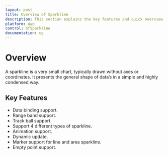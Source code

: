 ```yaml
---
layout: post
title: Overview of Sparkline
description: This section explains the key features and quick overview about Syncfusion Sparkline control for UWP.
platform: uwp
control: SfSparkline
documentation: ug
---
```

# Overview

A sparkline is a very small chart, typically drawn without axes or coordinates. It presents the general shape of data’s in a simple and highly condensed way.

## Key Features

* Data binding support.
* Range band support.
* Track ball support.
* Support 4 different types of sparkline.
* Animation support.
* Dynamic update.
* Marker support for line and area sparkline.
* Empty point support.

